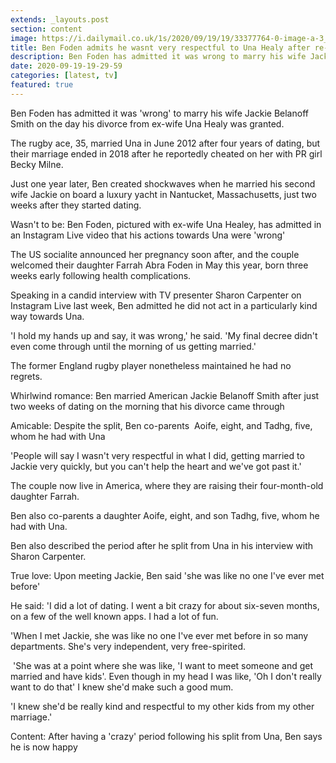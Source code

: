 ```yaml
---
extends: _layouts.post
section: content
image: https://i.dailymail.co.uk/1s/2020/09/19/19/33377764-0-image-a-3_1600540228780.jpg 
title: Ben Foden admits he wasnt very ­respectful to Una Healy after re-marrying on day of their divorce 
description: Ben Foden has admitted it was wrong to marry his wife Jackie Belanoff Smith on the day his divorce from ex-wife Una Healy was granted.  
date: 2020-09-19-19-29-59 
categories: [latest, tv] 
featured: true 
--- 
```

Ben Foden has admitted it was 'wrong' to marry his wife Jackie Belanoff Smith on the day his divorce from ex-wife Una Healy was granted. 

The rugby ace, 35, married Una in June 2012 after four years of dating, but their marriage ended in 2018 after he reportedly cheated on her with PR girl Becky Milne. 

Just one year later, Ben created shockwaves when he married his second wife Jackie on board a luxury yacht in Nantucket, Massachusetts, just two weeks after they started dating.

Wasn't to be: Ben Foden, pictured with ex-wife Una Healey, has admitted in an Instagram Live video that his actions towards Una were 'wrong'

The US socialite announced her pregnancy soon after, and the couple welcomed their daughter Farrah Abra Foden in May this year, born three weeks early following health complications. 

Speaking in a candid interview with TV presenter Sharon Carpenter on Instagram Live last week, Ben admitted he did not act in a particularly kind way towards Una.   

'I hold my hands up and say, it was wrong,' he said. 'My final decree didn't even come through until the morning of us getting married.'   

The former England rugby player nonetheless maintained he had no regrets.    

Whirlwind romance: Ben married American Jackie Belanoff Smith after just two weeks of dating on the morning that his divorce came through  

Amicable: Despite the split, Ben co-parents  Aoife, eight, and Tadhg, five, whom he had with Una

'People will say I wasn't very ­respectful in what I did, getting married to Jackie very quickly, but you can't help the heart and we've got past it.'

The couple now live in America, where they are raising their four-month-old daughter Farrah.

Ben also co-parents a daughter Aoife, eight, and son Tadhg, five, whom he had with Una.  

Ben also described the period after he split from Una in his interview with Sharon Carpenter.

True love: Upon meeting Jackie, Ben said 'she was like no one I've ever met before' 

He said: 'I did a lot of dating. I went a bit crazy for about six-seven months, on a few of the well known apps. I had a lot of fun.

'When I met Jackie, she was like no one I've ever met before in so many departments. She's very independent, very free-spirited. 

 'She was at a point where she was like, 'I want to meet someone and get married and have kids'. Even though in my head I was like, 'Oh I don't really want to do that' I knew she'd make such a good mum.

'I knew she'd be really kind and respectful to my other kids from my other marriage.'

Content: After having a 'crazy' period following his split from Una, Ben says he is now happy

